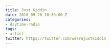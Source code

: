 ```yaml
---
title: Just Kiddin
date: 2018-09-26 10:39:00 Z
categories:
- daytime-radio
tags:
- artist
twitter: https://twitter.com/wearejustkiddin
---
```


